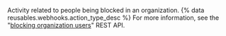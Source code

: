 Activity related to people being blocked in an organization. {% data reusables.webhooks.action_type_desc %} For more information, see the "[blocking organization users](/v3/orgs/blocking/)" REST API.
